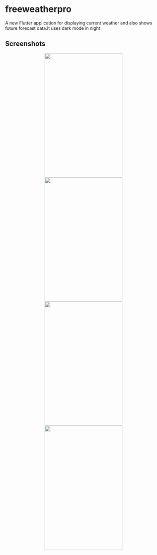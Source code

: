 # freeweatherpro

A new Flutter application for displaying current weather and also shows future forecast data.It uses dark mode in night

## Screenshots
<div align="center">
<img src="https://user-images.githubusercontent.com/36985639/78661039-bbb3ec80-78eb-11ea-99f5-9a276601fb53.jpg" width="250" height="400" hspace="40"/>

<img src="https://user-images.githubusercontent.com/36985639/78661097-d2f2da00-78eb-11ea-9a6f-597a924c0445.jpg" width="250" height="400" hspace="40"/>
</div>
<div align="center">
<img src="https://user-images.githubusercontent.com/36985639/78661159-e7cf6d80-78eb-11ea-95b1-a4a30efa72f0.jpg" width="250" height="400" hspace="40"/>

<img src="https://user-images.githubusercontent.com/36985639/78661217-fb7ad400-78eb-11ea-9348-a37a5310ca62.jpg" width="250" height="400" hspace="40"/>
</div>



